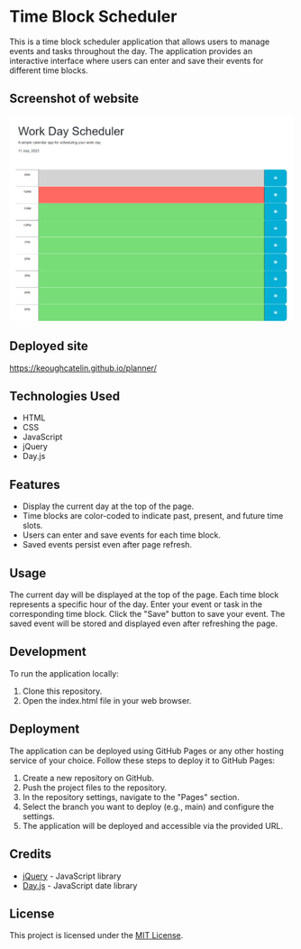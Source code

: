 # Time Block Scheduler

This is a time block scheduler application that allows users to manage events and tasks throughout the day. The application provides an interactive interface where users can enter and save their events for different time blocks.

## Screenshot of website
![Alt text](image.png)

## Deployed site
https://keoughcatelin.github.io/planner/ 

## Technologies Used

- HTML
- CSS
- JavaScript
- jQuery
- Day.js

## Features

- Display the current day at the top of the page.
- Time blocks are color-coded to indicate past, present, and future time slots.
- Users can enter and save events for each time block.
- Saved events persist even after page refresh.

## Usage

The current day will be displayed at the top of the page.
Each time block represents a specific hour of the day.
Enter your event or task in the corresponding time block.
Click the "Save" button to save your event.
The saved event will be stored and displayed even after refreshing the page.

## Development

To run the application locally:

1. Clone this repository.
2. Open the index.html file in your web browser.

## Deployment

The application can be deployed using GitHub Pages or any other hosting service of your choice. Follow these steps to deploy it to GitHub Pages:

1. Create a new repository on GitHub.
2. Push the project files to the repository.
3. In the repository settings, navigate to the "Pages" section.
4. Select the branch you want to deploy (e.g., main) and configure the settings.
5. The application will be deployed and accessible via the provided URL.

## Credits

- [jQuery](https://jquery.com/) - JavaScript library
- [Day.js](https://day.js.org/) - JavaScript date library

## License

This project is licensed under the [MIT License](LICENSE).